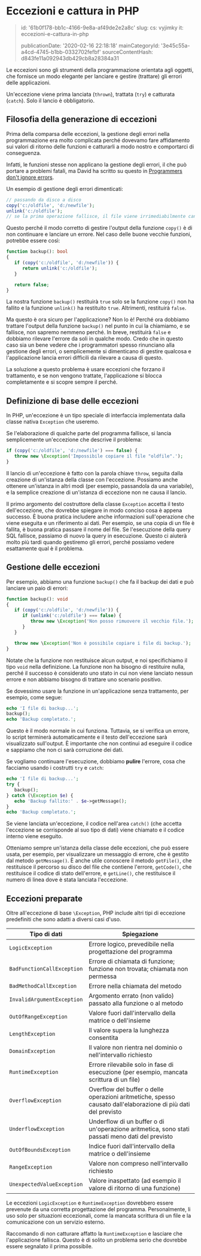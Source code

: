 Eccezioni e cattura in PHP
==========================

> id: '61b0f178-bb1c-4166-9e8a-af49de2e2a8c'
> slug:
> 	cs: vyjimky
> 	it: eccezioni-e-cattura-in-php
> 
> publicationDate: '2020-02-16 22:18:18'
> mainCategoryId: '3e45c55a-a4cd-4745-b1bb-0332702fefbf'
> sourceContentHash: d843fe11a092943db429cb8a28384a31

Le eccezioni sono gli strumenti della programmazione orientata agli oggetti, che fornisce un modo elegante per lanciare e gestire (trattare) gli errori delle applicazioni.

Un'eccezione viene prima lanciata (`thrown`), trattata (`try`) e catturata (`catch`). Solo il lancio è obbligatorio.

Filosofia della generazione di eccezioni
-------------------------

Prima della comparsa delle eccezioni, la gestione degli errori nella programmazione era molto complicata perché dovevamo fare affidamento sui valori di ritorno delle funzioni e catturarli a modo nostro e comportarci di conseguenza.

Infatti, le funzioni stesse non applicano la gestione degli errori, il che può portare a problemi fatali, ma David ha scritto su questo in <a href="https://phpfashion.com/programatori-chyby-neignoruji">Programmers don't ignore errors</a>.

Un esempio di gestione degli errori dimenticati:

```php
// passando da disco a disco
copy('c:/oldfile', 'd:/newfile');
unlink('c:/oldfile');
// se la prima operazione fallisce, il file viene irrimediabilmente cancellato
```

Questo perché il modo corretto di gestire l'output della funzione `copy()` è di non continuare e lanciare un errore. Nel caso delle buone vecchie funzioni, potrebbe essere così:

```php
function backup(): bool
{
   if (copy('c:/oldfile', 'd:/newfile')) {
      return unlink('c:/oldfile');
   }

   return false;
}
```

La nostra funzione `backup()` restituirà `true` solo se la funzione `copy()` non ha fallito e la funzione `unlink()` ha restituito `true`. Altrimenti, restituirà `false`.

Ma questo è ora sicuro per l'applicazione? Non lo è! Perché ora dobbiamo trattare l'output della funzione `backup()` nel punto in cui la chiamiamo, e se fallisce, non sapremo nemmeno perché. In breve, restituirà `false` e dobbiamo rilevare l'errore da soli in qualche modo. Credo che in questo caso sia un bene vedere che i programmatori spesso rinunciano alla gestione degli errori, o semplicemente si dimenticano di gestire qualcosa e l'applicazione lancia errori difficili da rilevare a causa di questo.

La soluzione a questo problema è usare eccezioni che forzano il trattamento, e se non vengono trattate, l'applicazione si blocca completamente e si scopre sempre il perché.

Definizione di base delle eccezioni
--------------------------

In PHP, un'eccezione è un tipo speciale di interfaccia implementata dalla classe nativa `Exception` che useremo.

Se l'elaborazione di qualche parte del programma fallisce, si lancia semplicemente un'eccezione che descrive il problema:

```php
if (copy('c:/oldfile', 'd:/newfile') === false) {
   throw new \Exception('Impossibile copiare il file "oldfile".');
}
```

Il lancio di un'eccezione è fatto con la parola chiave `throw`, seguita dalla creazione di un'istanza della classe con l'eccezione. Possiamo anche ottenere un'istanza in altri modi (per esempio, passandola da una variabile), e la semplice creazione di un'istanza di eccezione non ne causa il lancio.

Il primo argomento del costruttore della classe ``Exception`` accetta il testo dell'eccezione, che dovrebbe spiegare in modo conciso cosa è appena successo. È buona pratica includere anche informazioni sull'operazione che viene eseguita e un riferimento ai dati. Per esempio, se una copia di un file è fallita, è buona pratica passare il nome del file. Se l'esecuzione della query SQL fallisce, passiamo di nuovo la query in esecuzione. Questo ci aiuterà molto più tardi quando gestiremo gli errori, perché possiamo vedere esattamente qual è il problema.

Gestione delle eccezioni
-----------------

Per esempio, abbiamo una funzione `backup()` che fa il backup dei dati e può lanciare un paio di errori:

```php
function backup(): void
{
   if (copy('c:/oldfile', 'd:/newfile')) {
      if (unlink('c:/oldfile') === false) {
         throw new \Exception('Non posso rimuovere il vecchio file.');
      }
   }

   throw new \Exception('Non è possibile copiare i file di backup.');
}
```

Notate che la funzione non restituisce alcun output, e noi specifichiamo il tipo `void` nella definizione. La funzione non ha bisogno di restituire nulla, perché il successo è considerato uno stato in cui non viene lanciato nessun errore e non abbiamo bisogno di trattare uno scenario positivo.

Se dovessimo usare la funzione in un'applicazione senza trattamento, per esempio, come segue:

```php
echo 'I file di backup...';
backup();
echo 'Backup completato.';
```

Questo è il modo normale in cui funziona. Tuttavia, se si verifica un errore, lo script terminerà automaticamente e il testo dell'eccezione sarà visualizzato sull'output. È importante che non continui ad eseguire il codice e sappiamo che non ci sarà corruzione dei dati.

Se vogliamo continuare l'esecuzione, dobbiamo **pulire** l'errore, cosa che facciamo usando i costrutti `try` e `catch`:

```php
echo 'I file di backup...';
try {
   backup();
} catch (\Exception $e) {
   echo 'Backup fallito:' . $e->getMessage();
}
echo 'Backup completato.';
```

Se viene lanciata un'eccezione, il codice nell'area `catch()` (che accetta l'eccezione se corrisponde al suo tipo di dati) viene chiamato e il codice interno viene eseguito.

Otteniamo sempre un'istanza della classe delle eccezioni, che può essere usata, per esempio, per visualizzare un messaggio di errore, che è gestito dal metodo `getMessage()`. È anche utile conoscere il metodo `getFile()`, che restituisce il percorso su disco del file che contiene l'errore, `getCode()`, che restituisce il codice di stato dell'errore, e `getLine()`, che restituisce il numero di linea dove è stata lanciata l'eccezione.

Eccezioni preparate
------------------------

Oltre all'eccezione di base `\Exception`, PHP include altri tipi di eccezione predefiniti che sono adatti a diversi casi d'uso.

| Tipo di dati | Spiegazione |
|------------|-----------|
| `LogicException` | Errore logico, prevedibile nella progettazione del programma |
| `BadFunctionCallException` | Errore di chiamata di funzione; funzione non trovata; chiamata non permessa |
| `BadMethodCallException` | Errore nella chiamata del metodo |
| `InvalidArgumentException` | Argomento errato (non valido) passato alla funzione o al metodo |
| `OutOfRangeException` | Valore fuori dall'intervallo della matrice o dell'insieme |
| `LengthException` | Il valore supera la lunghezza consentita |
| `DomainException` | Il valore non rientra nel dominio o nell'intervallo richiesto |
| `RuntimeException` | Errore rilevabile solo in fase di esecuzione (per esempio, mancata scrittura di un file) |
| `OverflowException` | Overflow del buffer o delle operazioni aritmetiche, spesso causato dall'elaborazione di più dati del previsto |
| `UnderflowException` | Underflow di un buffer o di un'operazione aritmetica, sono stati passati meno dati del previsto |
| `OutOfBoundsException` | Indice fuori dall'intervallo della matrice o dell'insieme |
| `RangeException` | Valore non compreso nell'intervallo richiesto |
| `UnexpectedValueException` | Valore inaspettato (ad esempio il valore di ritorno di una funzione) |

Le eccezioni `LogicException` e `RuntimeException` dovrebbero essere prevenute da una corretta progettazione del programma. Personalmente, li uso solo per situazioni eccezionali, come la mancata scrittura di un file e la comunicazione con un servizio esterno.

Raccomando di non catturare affatto la `RuntimeException` e lasciare che l'applicazione fallisca. Questo è di solito un problema serio che dovrebbe essere segnalato il prima possibile.
